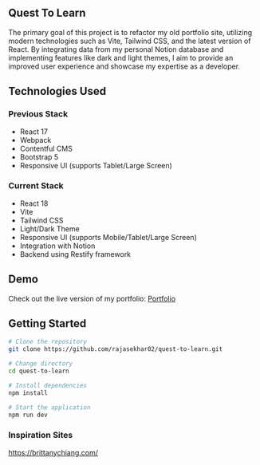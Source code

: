 ## Quest To Learn
The primary goal of this project is to refactor my old portfolio site, utilizing modern technologies such as Vite, Tailwind CSS, and the latest version of React. By integrating data from my personal Notion database and implementing features like dark and light themes, I aim to provide an improved user experience and showcase my expertise as a developer.

## Technologies Used
### Previous Stack
- React 17
- Webpack
- Contentful CMS
- Bootstrap 5
- Responsive UI (supports Tablet/Large Screen)

### Current Stack
- React 18
- Vite
- Tailwind CSS
- Light/Dark Theme
- Responsive UI (supports Mobile/Tablet/Large Screen)
- Integration with Notion
- Backend using Restify framework

## Demo
Check out the live version of my portfolio: [Portfolio](https://rajasekhar02.github.io/)

## Getting Started

```bash
# Clone the repository
git clone https://github.com/rajasekhar02/quest-to-learn.git

# Change directory
cd quest-to-learn

# Install dependencies
npm install

# Start the application
npm run dev
```

### Inspiration Sites

https://brittanychiang.com/
